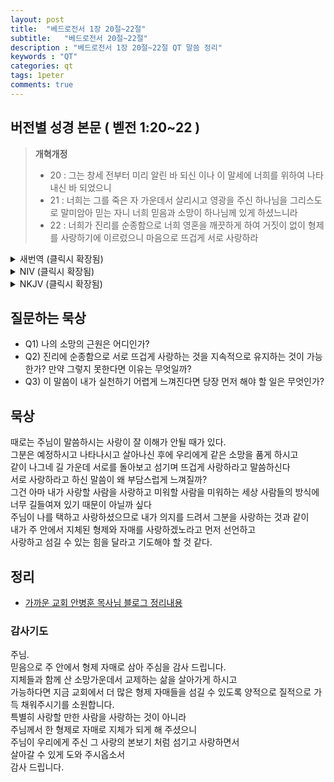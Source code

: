 ```yaml
---
layout: post
title:  "베드로전서 1장 20절~22절"
subtitle:   "베드로전서 20절~22절"
description : "베드로전서 1장 20절~22절 QT 말씀 정리"
keywords : "QT"
categories: qt
tags: 1peter
comments: true
---
```


## 버전별 성경 본문 ( 벧전 1:20~22 )

> **개혁개정**
>* 20 : 그는 창세 전부터 미리 알린 바 되신 이나 이 말세에 너희를 위하여 나타내신 바 되었으니
>* 21 : 너희는 그를 죽은 자 가운데서 살리시고 영광을 주신 하나님을 그리스도로 말미암아 믿는 자니 너희 믿음과 소망이 하나님께 있게 하셨느니라
>* 22 : 너희가 진리를 순종함으로 너희 영혼을 깨끗하게 하여 거짓이 없이 형제를 사랑하기에 이르렀으니 마음으로 뜨겁게 서로 사랑하라

<details>
<summary> 새번역 (클릭시 확장됨)</summary>
<div markdown="1">

>* 20 : 하나님께서는 이 그리스도를 세상이 창조되기 전에 미리 아셨고, 이 마지막 때에 여러분을 위하여 나타내셨습니다.
>* 21 : 여러분은 그리스도로 말미암아 하나님을 믿고 있습니다. 하나님은 그리스도를 죽은 사람 가운데서 살리시고 그에게 영광을 주셨습니다. 그래서 여러분의 믿음과 소망은 하나님을 향해 있습니다.
>* 22 : 여러분은 진리에 순종함으로 영혼을 정결하게 하여서 꾸밈없이 서로 사랑하기에 이르렀으니, [순결한] 마음으로 서로 뜨겁게 사랑하십시오.
</div>
</details>

<details>
<summary> NIV (클릭시 확장됨)</summary>
<div markdown="1">

>* 20 : He was chosen before the creation of the world, but was revealed in these last times for your sake. 
>* 21 : Through him you believe in God, who raised him from the dead and glorified him, and so your faith and hope are in God.
>* 22 : Now that you have purified yourselves by obeying the truth so that you have sincere love for each other, love one another deeply, from the heart.
</div>
</details>

<details>
<summary> NKJV (클릭시 확장됨)</summary>
<div markdown="1">

>* 20 : He indeed was foreordained before the foundation of the world, but was manifest in these last times for you
>* 21 : who through Him believe in God, who raised Him from the dead and gave Him glory, so that your faith and hope are in God.
>* 22 : Since you have purified your souls in obeying the truth through the Spirit in sincere love of the brethren, love one another fervently with a pure heart,

</div>
</details>

## 질문하는 묵상

* Q1) 나의 소망의 근원은 어디인가?
* Q2) 진리에 순종함으로 서로 뜨겁게 사랑하는 것을 지속적으로 유지하는 것이 가능한가? 만약 그렇지 못한다면 이유는 무엇일까?
* Q3) 이 말씀이 내가 실천하기 어렵게 느껴진다면 당장 먼저 해야 할 일은 무엇인가?

## 묵상
때로는 주님이 말씀하시는 사랑이 잘 이해가 안될 때가 있다.  
그분은 예정하시고 나타나시고 살아나신 후에 우리에게 같은 소망을 품게 하시고  
같이 나그네 길 가운데 서로를 돌아보고 섬기며 뜨겁게 사랑하라고 말씀하신다  
서로 사랑하라고 하신 말씀이 왜 부담스럽게 느껴질까?  
그건 아마 내가 사랑할 사람을 사랑하고 미워할 사람을 미워하는 세상 사람들의 방식에  
너무 길들여져 있기 때문이 아닐까 싶다   
주님이 나를 택하고 사랑하셨으므로 내가 의지를 드려서 그분을 사랑하는 것과 같이  
내가 주 안에서 지체된 형제와 자매를 사랑하겠노라고 먼저 선언하고  
사랑하고 섬길 수 있는 힘을 달라고 기도해야 할 것 같다. 

## 정리
* [가까운 교회 안병훈 목사님 블로그 정리내용](https://blog.naver.com/tolerance2018/221424351873)

### 감사기도
주님.  
믿음으로 주 안에서 형제 자매로 삼아 주심을 감사 드립니다.   
지체들과 함께 산 소망가운데서 교제하는 삶을 살아가게 하시고  
가능하다면 지금 교회에서 더 많은 형제 자매들을 섬길 수 있도록 양적으로 질적으로 가득 채워주시기를 소원합니다.  
특별히 사랑할 만한 사람을 사랑하는 것이 아니라  
주님께서 한 형제로 자매로 지체가 되게 해 주셨으니  
주님이 우리에게 주신 그 사랑의 본보기 처럼 섬기고 사랑하면서  
살아갈 수 있게 도와 주시옵소서   
감사 드립니다.
 